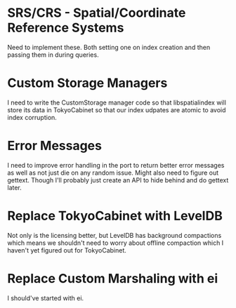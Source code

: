 SRS/CRS - Spatial/Coordinate Reference Systems
==============================================

Need to implement these. Both setting one on index creation and then passing them in during queries.

Custom Storage Managers
=======================

I need to write the CustomStorage manager code so that libspatialindex will store its data in TokyoCabinet so that our index udpates are atomic to avoid index corruption.

Error Messages
==============

I need to improve error handling in the port to return better error messages as well as not just die on any random issue. Might also need to figure out gettext. Though I'll probably just create an API to hide behind and do gettext later.

Replace TokyoCabinet with LevelDB
=================================

Not only is the licensing better, but LevelDB has background compactions which means we shouldn't need to worry about offline compaction which I haven't yet figured out for TokyoCabinet.

Replace Custom Marshaling with ei
=================================

I should've started with ei.